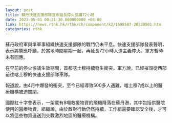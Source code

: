 ```yaml
---
layout: post
title: 蘇丹快速支援部隊宣布延長停火協議72小時
date: 2023-05-01 00:31:30.000000000 +08:00
link: https://news.rthk.hk/rthk/ch/component/k2/1698587-20230501.htm
categories: rthk
---
```


蘇丹政府軍與準軍事組織快速支援部隊的戰鬥仍未平息。快速支援部隊發表聲明，表示將響應呼籲，於當地時間星期一起，再延長72小時人道主義停火。軍方暫時未有回應。

在早前的停火協議生效期間，首都喀土穆持續發生衝突。軍方說，已經摧毀從西部前往喀土穆的快速支援部隊車隊。

報道說，由4月中爆發的衝突，至今已經導致500多人遇難，喀土穆7成以上的醫療機構被迫關閉。

國際紅十字會表示，一架載有8噸救援物資的飛機降落在蘇丹港，其中包括供醫院使用的醫療物資。組織說，由於敵對行動仍然持續，工作組需要確認安全後，才可以將這些物資運送到交戰激烈地區的醫療機構。
